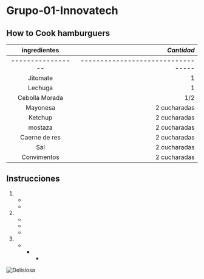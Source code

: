 # Grupo-01-Innovatech
## How to Cook hamburguers
| **ingredientes**                   |                 *Cantidad*             |
| :-----------------------------: | ------------------------------------: |
|-----------------|----------------------------------|
| Jitomate        |      1         |
| Lechuga         |      1         |
| Cebolla Morada  |      1/2       |
| Mayonesa        |  2 cucharadas  | 
| Ketchup         |  2 cucharadas  | 
| mostaza         |  2 cucharadas  | 
| Caerne de res   |  2 cucharadas  | 
| Sal             |  2 cucharadas  | 
| Convimentos     |  2 cucharadas  | 

## Instrucciones 

1. 
   -
    -
2.
   -
    -
     -
3. 
   -
     -
       -
    
     
![Delisiosa](C:\Users\AXAHUENTITLP\Downloads)






